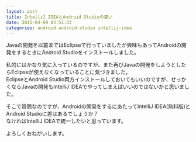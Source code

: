 ```yaml
---
layout: post
title: IntelliJ IDEAとAndroid Studioの違い
date: 2015-04-09 03:51:33
categories: android android-studio intellij-idea
---
```

<p>Javaの開発を以前まではEclipseで行っていましたが興味もあってAndroidの開発をするときにAndroid Studioをインストールしました。</p>

<p>私的にはかなり気に入っているのですが、また再びJavaの開発をしようとしたらEclipseが使えなくなっていることに気づきました。<br>
EclipseとAndroid Studio両方インストールしておいてもいいのですが、せっかくならJavaの開発もIntelliJ IDEAでやってしまえばいいのではないかと思いました。</p>

<p>そこで質問なのですが、Androidの開発をするにあたってIntelliJ IDEA(無料版)とAndroid Studioに差はあるでしょうか？<br>
なければIntelliJ IDEAで統一したいと思っています。</p>

<p>よろしくおねがいします。</p>
